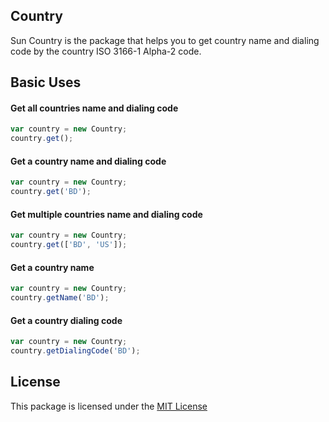 ## Country

Sun Country is the package that helps you to get country name and dialing code by the country ISO 3166-1 Alpha-2 code.

## Basic Uses

#### Get all countries name and dialing code

```javascript
var country = new Country;
country.get();
```

#### Get a country name and dialing code

```javascript
var country = new Country;
country.get('BD');
```

#### Get multiple countries name and dialing code

```javascript
var country = new Country;
country.get(['BD', 'US']);
```

#### Get a country name

```javascript
var country = new Country;
country.getName('BD');
```

#### Get a country dialing code

```javascript
var country = new Country;
country.getDialingCode('BD');
```

## License
This package is licensed under the [MIT License](https://github.com/iftekhersunny/Country-For-JS/blob/master/LICENSE)

